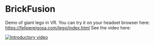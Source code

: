 # BrickFusion

Demo of giant lego in VR. You can try it on your headset browser here: https://felipereigosa.com/lego/index.html See the video here:

[![Introductory video](https://felipereigosa.com/lego-thumbnail-yt.png)](https://www.youtube.com/watch?v=NOCpuSBZ2Ew)
